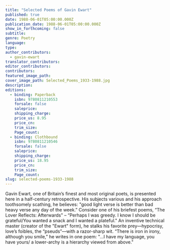 ```yaml
---
title: "Selected Poems of Gavin Ewart"
published: true
date: 1988-06-01T05:00:00.000Z
publication_date: 1988-06-01T05:00:00.000Z
show_in_forthcoming: false
subtitle:
genre: Poetry
language:
type:
author_contributors:
  - gavin-ewart
translator_contributors:
editor_contributors:
contributors:
featured_image_path:
cover_image_path: Selected_Poems_1933-1988.jpg
description:
editions:
  - binding: Paperback
    isbn: 9780811210553
    forsale: false
    saleprice:
    shipping_charge:
    price_us: 8.95
    price_cn:
    trim_size:
    Page_count:
  - binding: Clothbound
    isbn: 9780811210546
    forsale: false
    saleprice:
    shipping_charge:
    price_us: 18.95
    price_cn:
    trim_size:
    Page_count:
slug: selected-poems-1933-1988
---
```


Gavin Ewart, one of Britain’s finest and most original poets, is presented here in a half-century retrospective. His subjects various and his approach toothsomely scathing, he believes: "good light verse is better than bad heavy verse any day of the week.” Consider one of his briefest poems, “The Lover Reflects: Afterwards" – “Perhaps I was greedy. I know I should be grateful/You wanted a snack and I wanted a plateful." An inventive technical master (creator of the "Ewart" form), he stalks his favorite prey––hypocrisy, love’s foibles, the “pseuds”––with a razor-sharp wit. “There is iron in irony, although you smile,” he writes in one poem: "...I have my language, you have yours/ a lower-archy is a hierarchy viewed from above."

